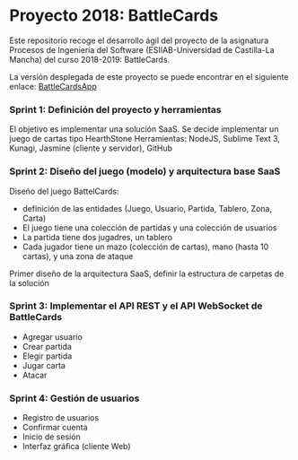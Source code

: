 # Proyecto 2018: BattleCards

Este repositorio recoge el desarrollo ágil del proyecto de la asignatura Procesos de Ingeniería del Software (ESIIAB-Universidad de Castilla-La Mancha) del curso 2018-2019: BattleCards.

La versión desplegada de este proyecto se puede encontrar en el siguiente enlace: [BattleCardsApp](https://battlecardsapp.herokuapp.com/)

### Sprint 1: Definición del proyecto y herramientas
El objetivo es implementar una solución SaaS.
Se decide implementar un juego de cartas tipo HearthStone
Herramientas: NodeJS, Sublime Text 3, Kunagi, Jasmine (cliente y servidor), GitHub

### Sprint 2: Diseño del juego (modelo) y arquitectura base SaaS
Diseño del juego BattelCards: 
- definición de las entidades (Juego, Usuario, Partida, Tablero, Zona, Carta)
- El juego tiene una colección de partidas y una colección de usuarios
- La partida tiene dos jugadres, un tablero
- Cada jugador tiene un mazo (colección de cartas), mano (hasta 10 cartas), y una zona de ataque

Primer diseño de la arquitectura SaaS, definir la estructura de carpetas de la solución

### Sprint 3: Implementar el API REST y el API WebSocket de BattleCards
- Agregar usuario
- Crear partida
- Elegir partida
- Jugar carta
- Atacar

### Sprint 4: Gestión de usuarios
- Registro de usuarios
- Confirmar cuenta
- Inicio de sesión
- Interfaz gráfica (cliente Web)

